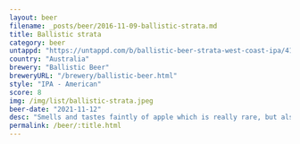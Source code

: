 ```yaml
---
layout: beer
filename: _posts/beer/2016-11-09-ballistic-strata.md
title: Ballistic strata
category: beer
untappd: "https://untappd.com/b/ballistic-beer-strata-west-coast-ipa/4150253"
country: "Australia"
brewery: "Ballistic Beer"
breweryURL: "/brewery/ballistic-beer.html"
style: "IPA - American"
score: 8
img: /img/list/ballistic-strata.jpeg
beer-date: "2021-11-12"
desc: "Smells and tastes faintly of apple which is really rare, but also rare is a new west coast IPA. Great amber colour and quite a mild hop profile"
permalink: /beer/:title.html
---
```

